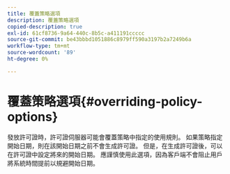 ```yaml
---
title: 覆蓋策略選項
description: 覆蓋策略選項
copied-description: true
exl-id: 61cf8736-9a64-440c-8b5c-a411191ccccc
source-git-commit: be43bbbd1051886c8979ff590a3197b2a7249b6a
workflow-type: tm+mt
source-wordcount: '89'
ht-degree: 0%

---
```


# 覆蓋策略選項{#overriding-policy-options}

發放許可證時，許可證伺服器可能會覆蓋策略中指定的使用規則。 如果策略指定開始日期，則在該開始日期之前不會生成許可證。 但是，在生成許可證後，可以在許可證中設定將來的開始日期。 應謹慎使用此選項，因為客戶端不會阻止用戶將系統時間提前以規避開始日期。
